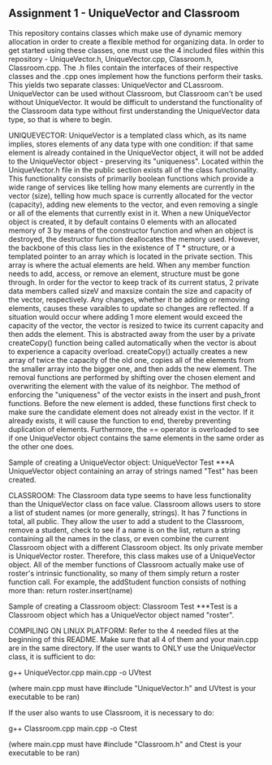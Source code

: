 ## Assignment 1 - UniqueVector and Classroom

This repository contains classes which make use of dynamic memory allocation in order to create a flexible method for organizing data. In order to get started using these classes, one must use the 4 included files within this repository - UniqueVector.h, UniqueVector.cpp, Classroom.h, Classroom.cpp. The .h files contain the interfaces of their respective classes and the .cpp ones implement how the functions perform their tasks. This yields two separate classes: UniqueVector and CLassroom. UniqueVector can be used without Classroom, but Classroom can't be used without UniqueVector. It would be difficult to understand the functionality of the Classroom data type without first understanding the UniqueVector data type, so that is where to begin.

UNIQUEVECTOR:
UniqueVector is a templated class which, as its name implies, stores elements of any data type with one condition: if that same element is already contained in the UniqueVector object, it will not be added to the UniqueVector object - preserving its "uniqueness". Located within the UniqueVector.h file in the public section exists all of the class functionality. This functionality consists of primarily boolean functions which provide a wide range of services like telling how many elements are currently in the vector (size), telling how much space is currently allocated for the vector (capacity), adding new elements to the vector, and even removing a single or all of the elements that currently exist in it. When a new UniqueVector object is created, it by default contains 0 elements with an allocated memory of 3 by means of the constructor function and when an object is destroyed, the destructor function deallocates the memory used. However, the backbone of this class lies in the existence of T * structure, or a templated pointer to an array which is located in the private section. This array is where the actual elements are held. When any member function needs to add, access, or remove an element, structure must be gone through. In order for the vector to keep track of its current status, 2 private data members called sizeV and maxsize contain the size and capacity of the vector, respectively. Any changes, whether it be adding or removing elements, causes these varaibles to update so changes are reflected. If a situation would occur where adding 1 more element would exceed the capacity of the vector, the vector is resized to twice its current capacity and then adds the element. This is abstracted away from the user by a private createCopy() function being called automatically when the vector is about to experience a capacity overload. createCopy() actually creates a new array of twice the capacity of the old one, copies all of the elements from the smaller array into the bigger one, and then adds the new element. The removal functions are performed by shifting over the chosen element and overwriting the element with the value of its neighbor. The method of enforcing the "uniqueness" of the vector exists in the insert and push_front functions. Before the new element is added, these functions first check to make sure the candidate element does not already exist in the vector. If it already exists, it will cause the function to end, thereby preventing duplication of elements. Furthermore, the == operator is overloaded to see if one UniqueVector object contains the same elements in the same order as the other one does.

Sample of creating a UniqueVector object: UniqueVector<string> Test
***A UniqueVector object containing an array of strings named "Test" has been created.


CLASSROOM:
The Classroom data type seems to have less functionality than the UniqueVector class on face value. Classroom allows users to store a list of student names (or more generally, strings). It has 7 functions in total, all public. They allow the user to add a student to the Classroom, remove a student, check to see if a name is on the list, return a string containing all the names in the class, or even combine the current Classroom object with a different Classroom object. Its only private member is UniqueVector<string> roster. Therefore, this class makes use of a UniqueVector object. All of the member functions of Classroom actually make use of roster's intrinsic functionality, so many of them simply return a roster function call. For example, the addStudent function consists of nothing more than: return roster.insert(name)

Sample of creating a Classroom object: Classroom Test
***Test is a Classroom object which has a UniqueVector<string> object named "roster".


COMPILING ON LINUX PLATFORM:
Refer to the 4 needed files at the beginning of this README. Make sure that all 4 of them and your main.cpp are in the same directory. If the user wants to ONLY use the UniqueVector class, it is sufficient to do:

g++ UniqueVector.cpp main.cpp -o UVtest

(where main.cpp must have #include "UniqueVector.h" and UVtest is your executable to be ran)

If the user also wants to use Classroom, it is necessary to do:

g++ Classroom.cpp main.cpp -o Ctest

(where main.cpp must have #include "Classroom.h" and Ctest is your executable to be ran)
